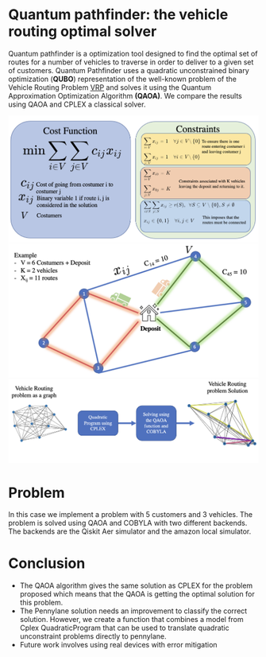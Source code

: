 # Quantum pathfinder: the vehicle routing optimal solver

Quantum pathfinder is a optimization tool designed to find the optimal set of routes for a number of vehicles to traverse in order to deliver to a given set of customers. Quantum Pathfinder uses a quadratic unconstrained binary optimization (**QUBO**) representation of the well-known problem of the Vehicle Routing Problem [VRP](https://en.wikipedia.org/wiki/Vehicle_routing_problem) and solves it using the Quantum Approximation Optimization Algorithm **(QAOA)**. We compare the results using QAOA and CPLEX a classical solver. 


<center><img src="Images/Cost-fun.png" width="800"></center>
<center><img src="Images/Example.png" width="800"></center>
<center><img src="Images/Scheme.png" width="800"></center>

# Problem 
In this case we implement a problem with 5 customers and 3 vehicles. The problem is solved using QAOA and COBYLA with two different backends. The backends are the Qiskit Aer simulator and the amazon local simulator. 

# Conclusion
- The QAOA algorithm gives the same solution as CPLEX for the problem proposed which means that the QAOA is getting the optimal solution for this problem.
- The Pennylane solution needs an improvement to classify the correct solution. However, we create a function that combines a model from Cplex QuadraticProgram that can be used to translate quadratic unconstraint problems directly to pennylane.
- Future work involves using real devices with error mitigation

